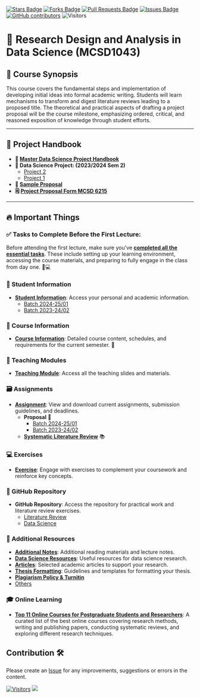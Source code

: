 <a href="https://github.com/drshahizan/research-design/stargazers"><img src="https://img.shields.io/github/stars/drshahizan/research-design" alt="Stars Badge"/></a>
<a href="https://github.com/drshahizan/research-design/network/members"><img src="https://img.shields.io/github/forks/drshahizan/research-design" alt="Forks Badge"/></a>
<a href="https://github.com/drshahizan/research-design/pulls"><img src="https://img.shields.io/github/issues-pr/drshahizan/research-design" alt="Pull Requests Badge"/></a>
<a href="https://github.com/drshahizan/research-design"><img src="https://img.shields.io/github/issues/drshahizan/research-design" alt="Issues Badge"/></a>
<a href="https://github.com/drshahizan/research-design/graphs/contributors"><img alt="GitHub contributors" src="https://img.shields.io/github/contributors/drshahizan/research-design?color=2b9348"></a>
![Visitors](https://api.visitorbadge.io/api/visitors?path=https%3A%2F%2Fgithub.com%2Fdrshahizan%2BDM&labelColor=%23d9e3f0&countColor=%23697689&style=flat)


# 🧪 Research Design and Analysis in Data Science (MCSD1043)

## 📖 Course Synopsis
This course covers the fundamental steps and implementation of developing initial ideas into formal academic writing. Students will learn mechanisms to transform and digest literature reviews leading to a proposed title. The theoretical and practical aspects of drafting a project proposal will be the course milestone, emphasizing ordered, critical, and reasoned exposition of knowledge through student efforts.

---

## 📘 Project Handbook
- **📄 [Master Data Science Project Handbook](./images/Project%20Handbook.pdf)** 
- **📝 Data Science Project: (2023/2024 Sem 2)**
  - [Project 2](./materials/project2.md)
  - [Project 1](./materials/project1.md)
- **📑 [Sample Proposal](./materials/sample.md)** 
- **🗒️ [Project Proposal Form MCSD 6215](https://github.com/drshahizan/research-design/blob/main/images/MCSD%206215%20Project%201%20Proposal%20Form.docx)** 

---

## 🔥 Important Things
### ✅ Tasks to Complete Before the First Lecture:
Before attending the first lecture, make sure you've [**completed all the essential tasks**](./materials/tasks.md). These include setting up your learning environment, accessing the course materials, and preparing to fully engage in the class from day one. 📝💻

### 👤 Student Information
- **[Student Information](profile/readme.md)**: Access your personal and academic information.
  - [Batch 2024-25/01](profile/batch2.md) 
  - [Batch 2023-24/02](profile/batch1.md) 

### 📝 Course Information
- **[Course Information](./images/V4_CI%20MCSD1043%20RM%20Data%20Science%20Sem24252.pdf)**: Detailed course content, schedules, and requirements for the current semester. 📅

### 📂 Teaching Modules
- **[Teaching Module](./materials/slides.md)**: Access all the teaching slides and materials.

### 🗃️ Assignments
- **[Assignment](./assignment)**: View and download current assignments, submission guidelines, and deadlines.
  - **Proposal** 📃
    - [Batch 2024-25/01](./proposal/proposal_2.md) 
    - [Batch 2023-24/02](./proposal/readme.md) 
  - **[Systematic Literature Review](./SLR/readme.md)** 📚

### 💻 Exercises
- **[Exercise](./exercise)**: Engage with exercises to complement your coursework and reinforce key concepts.

### 🧠 GitHub Repository
- **GitHub Repository**: Access the repository for practical work and literature review exercises.
  - [Literature Review](./materials/lr.md)
  - [Data Science](./materials/ds.md)
### 📝 Additional Resources
- **[Additional Notes](./materials/add-notes.md)**: Additional reading materials and lecture notes.
- **[Data Science Resources](./materials/ds-resource.md)**: Useful resources for data science research.
- **[Articles](./materials/article.md)**: Selected academic articles to support your research.
- **[Thesis Formatting](./materials/thesis.md)**: Guidelines and templates for formatting your thesis.
- **[Plagiarism Policy & Turnitin](./materials/plagiat.md)**
- [Others](https://humanities.utm.my/languageacademy/wp-content/uploads/sites/7/2022/09/STANDARDS-FOR-PHD-AND-MASTER-THESIS.edited.docx-1.pdf)

### 🎓 Online Learning
- **[Top 11 Online Courses for Postgraduate Students and Researchers](https://github.com/drshahizan/research-design/blob/main/materials/course.md)**: A curated list of the best online courses covering research methods, writing and publishing papers, conducting systematic reviews, and exploring different research techniques.


## Contribution 🛠️
Please create an [Issue](https://github.com/drshahizan/research-design/issues) for any improvements, suggestions or errors in the content.



[![Visitors](https://api.visitorbadge.io/api/visitors?path=https%3A%2F%2Fgithub.com%2Fdrshahizan&labelColor=%23697689&countColor=%23555555&style=plastic)](https://visitorbadge.io/status?path=https%3A%2F%2Fgithub.com%2Fdrshahizan)
![](https://hit.yhype.me/github/profile?user_id=81284918)

